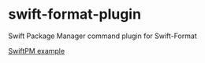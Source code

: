 # swift-format-plugin

Swift Package Manager command plugin for Swift-Format

[SwiftPM example](https://github.com/apple/swift-evolution/blob/main/proposals/0332-swiftpm-command-plugins.md#example-2-formatting-source-code)

